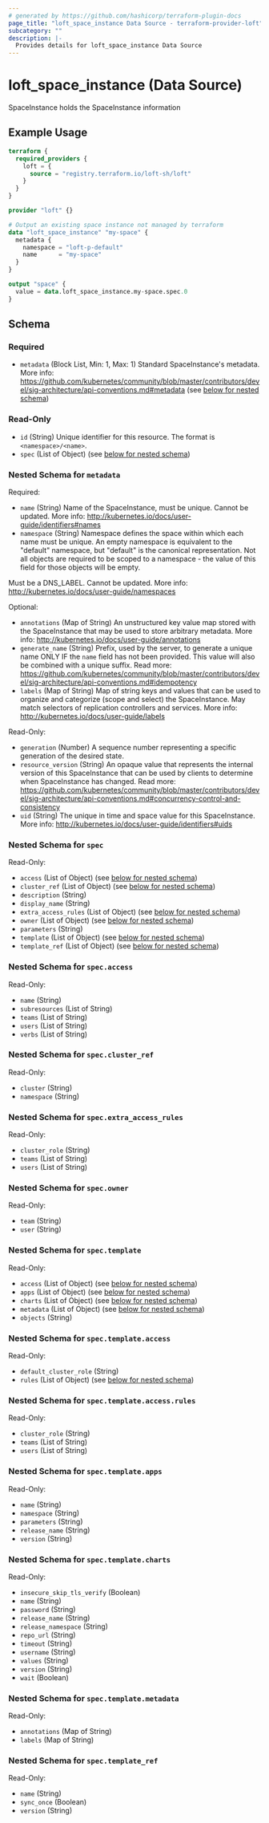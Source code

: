 ```yaml
---
# generated by https://github.com/hashicorp/terraform-plugin-docs
page_title: "loft_space_instance Data Source - terraform-provider-loft"
subcategory: ""
description: |-
  Provides details for loft_space_instance Data Source
---
```


# loft_space_instance (Data Source)

SpaceInstance holds the SpaceInstance information

## Example Usage

```terraform
terraform {
  required_providers {
    loft = {
      source = "registry.terraform.io/loft-sh/loft"
    }
  }
}

provider "loft" {}

# Output an existing space instance not managed by terraform
data "loft_space_instance" "my-space" {
  metadata {
    namespace = "loft-p-default"
    name      = "my-space"
  }
}

output "space" {
  value = data.loft_space_instance.my-space.spec.0
}
```

<!-- schema generated by tfplugindocs -->
## Schema

### Required

- `metadata` (Block List, Min: 1, Max: 1) Standard SpaceInstance's metadata. More info: https://github.com/kubernetes/community/blob/master/contributors/devel/sig-architecture/api-conventions.md#metadata (see [below for nested schema](#nestedblock--metadata))

### Read-Only

- `id` (String) Unique identifier for this resource. The format is `<namespace>/<name>`.
- `spec` (List of Object) (see [below for nested schema](#nestedatt--spec))

<a id="nestedblock--metadata"></a>
### Nested Schema for `metadata`

Required:

- `name` (String) Name of the SpaceInstance, must be unique. Cannot be updated. More info: http://kubernetes.io/docs/user-guide/identifiers#names
- `namespace` (String) Namespace defines the space within which each name must be unique. An empty namespace is equivalent to the "default" namespace, but "default" is the canonical representation. Not all objects are required to be scoped to a namespace - the value of this field for those objects will be empty.

Must be a DNS_LABEL. Cannot be updated. More info: http://kubernetes.io/docs/user-guide/namespaces

Optional:

- `annotations` (Map of String) An unstructured key value map stored with the SpaceInstance that may be used to store arbitrary metadata. More info: http://kubernetes.io/docs/user-guide/annotations
- `generate_name` (String) Prefix, used by the server, to generate a unique name ONLY IF the `name` field has not been provided. This value will also be combined with a unique suffix. Read more: https://github.com/kubernetes/community/blob/master/contributors/devel/sig-architecture/api-conventions.md#idempotency
- `labels` (Map of String) Map of string keys and values that can be used to organize and categorize (scope and select) the SpaceInstance. May match selectors of replication controllers and services. More info: http://kubernetes.io/docs/user-guide/labels

Read-Only:

- `generation` (Number) A sequence number representing a specific generation of the desired state.
- `resource_version` (String) An opaque value that represents the internal version of this SpaceInstance that can be used by clients to determine when SpaceInstance has changed. Read more: https://github.com/kubernetes/community/blob/master/contributors/devel/sig-architecture/api-conventions.md#concurrency-control-and-consistency
- `uid` (String) The unique in time and space value for this SpaceInstance. More info: http://kubernetes.io/docs/user-guide/identifiers#uids


<a id="nestedatt--spec"></a>
### Nested Schema for `spec`

Read-Only:

- `access` (List of Object) (see [below for nested schema](#nestedobjatt--spec--access))
- `cluster_ref` (List of Object) (see [below for nested schema](#nestedobjatt--spec--cluster_ref))
- `description` (String)
- `display_name` (String)
- `extra_access_rules` (List of Object) (see [below for nested schema](#nestedobjatt--spec--extra_access_rules))
- `owner` (List of Object) (see [below for nested schema](#nestedobjatt--spec--owner))
- `parameters` (String)
- `template` (List of Object) (see [below for nested schema](#nestedobjatt--spec--template))
- `template_ref` (List of Object) (see [below for nested schema](#nestedobjatt--spec--template_ref))

<a id="nestedobjatt--spec--access"></a>
### Nested Schema for `spec.access`

Read-Only:

- `name` (String)
- `subresources` (List of String)
- `teams` (List of String)
- `users` (List of String)
- `verbs` (List of String)


<a id="nestedobjatt--spec--cluster_ref"></a>
### Nested Schema for `spec.cluster_ref`

Read-Only:

- `cluster` (String)
- `namespace` (String)


<a id="nestedobjatt--spec--extra_access_rules"></a>
### Nested Schema for `spec.extra_access_rules`

Read-Only:

- `cluster_role` (String)
- `teams` (List of String)
- `users` (List of String)


<a id="nestedobjatt--spec--owner"></a>
### Nested Schema for `spec.owner`

Read-Only:

- `team` (String)
- `user` (String)


<a id="nestedobjatt--spec--template"></a>
### Nested Schema for `spec.template`

Read-Only:

- `access` (List of Object) (see [below for nested schema](#nestedobjatt--spec--template--access))
- `apps` (List of Object) (see [below for nested schema](#nestedobjatt--spec--template--apps))
- `charts` (List of Object) (see [below for nested schema](#nestedobjatt--spec--template--charts))
- `metadata` (List of Object) (see [below for nested schema](#nestedobjatt--spec--template--metadata))
- `objects` (String)

<a id="nestedobjatt--spec--template--access"></a>
### Nested Schema for `spec.template.access`

Read-Only:

- `default_cluster_role` (String)
- `rules` (List of Object) (see [below for nested schema](#nestedobjatt--spec--template--access--rules))

<a id="nestedobjatt--spec--template--access--rules"></a>
### Nested Schema for `spec.template.access.rules`

Read-Only:

- `cluster_role` (String)
- `teams` (List of String)
- `users` (List of String)



<a id="nestedobjatt--spec--template--apps"></a>
### Nested Schema for `spec.template.apps`

Read-Only:

- `name` (String)
- `namespace` (String)
- `parameters` (String)
- `release_name` (String)
- `version` (String)


<a id="nestedobjatt--spec--template--charts"></a>
### Nested Schema for `spec.template.charts`

Read-Only:

- `insecure_skip_tls_verify` (Boolean)
- `name` (String)
- `password` (String)
- `release_name` (String)
- `release_namespace` (String)
- `repo_url` (String)
- `timeout` (String)
- `username` (String)
- `values` (String)
- `version` (String)
- `wait` (Boolean)


<a id="nestedobjatt--spec--template--metadata"></a>
### Nested Schema for `spec.template.metadata`

Read-Only:

- `annotations` (Map of String)
- `labels` (Map of String)



<a id="nestedobjatt--spec--template_ref"></a>
### Nested Schema for `spec.template_ref`

Read-Only:

- `name` (String)
- `sync_once` (Boolean)
- `version` (String)


